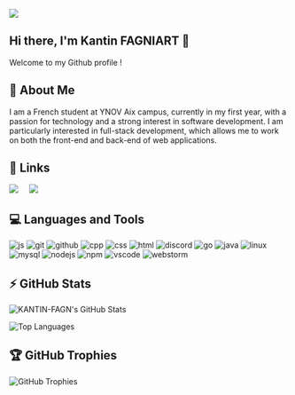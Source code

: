 [![](https://visitcount.itsvg.in/api?id=KANTIN-FAGN&icon=0&color=9)](https://visitcount.itsvg.in)

## Hi there, I'm Kantin FAGNIART 👋

Welcome to my Github profile !

## 🚀 About Me

I am a French student at YNOV Aix campus, currently in my first year, with a passion for technology and a strong interest in software development. I am particularly interested in full-stack development, which allows me to work on both the front-end and back-end of web applications.

## 🔗 Links

<p align="left">
  <a target="_blank"href="https://www.linkedin.com/in/kantin-fagniart/"><img src="https://img.shields.io/badge/linkedin-%230077B5.svg?&style=for-the-badge&logo=linkedin&logoColor=white" /></a>&nbsp;&nbsp;&nbsp;&nbsp;
   <a target="_blank"href="#"><img src="https://img.shields.io/badge/my_portfolio-CB4827?style=for-the-badge&logo=ko-fi&logoColor=white" /></a>&nbsp;&nbsp;&nbsp;&nbsp;
</p>

## 💻 Languages and Tools
<p align="left">
  <img src="https://skillicons.dev/icons?i=js" alt="js">
  <img src="https://skillicons.dev/icons?i=git" alt="git">
  <img src="https://skillicons.dev/icons?i=github" alt="github">
  <img src="https://skillicons.dev/icons?i=cpp" alt="cpp">
  <img src="https://skillicons.dev/icons?i=css" alt="css">
  <img src="https://skillicons.dev/icons?i=html" alt="html">
  <img src="https://skillicons.dev/icons?i=discord" alt="discord">
  <img src="https://skillicons.dev/icons?i=go" alt="go">
  <img src="https://skillicons.dev/icons?i=java" alt="java">
  <img src="https://skillicons.dev/icons?i=linux" alt="linux">
  <img src="https://skillicons.dev/icons?i=mysql" alt="mysql">
  <img src="https://skillicons.dev/icons?i=nodejs" alt="nodejs">
  <img src="https://skillicons.dev/icons?i=npm" alt="npm">
  <img src="https://skillicons.dev/icons?i=vscode" alt="vscode">
  <img src="https://skillicons.dev/icons?i=webstorm" alt="webstorm">
</p>

## ⚡ GitHub Stats

<p align="left">
  <img src="https://github-readme-stats.vercel.app/api?username=KANTIN-FAGN&show_icons=true&count_private=true&theme=gruvbox" alt="KANTIN-FAGN's GitHub Stats" />
</p>
<p align="left">
  <img src="https://github-readme-stats.vercel.app/api/top-langs/?username=KANTIN-FAGN&layout=compact&count_private=true&theme=gruvbox" alt="Top Languages" />
</p>

## 🏆 GitHub Trophies

<p style="display: flex; justify-content: space-between; width: 100%;">
  <img src="https://github-profile-trophy.vercel.app/?username=KANTIN-FAGN&theme=gruvbox" alt="GitHub Trophies" />
</p>
